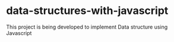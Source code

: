 # data-structures-with-javascript
This project is being developed to implement Data structure using Javascript
